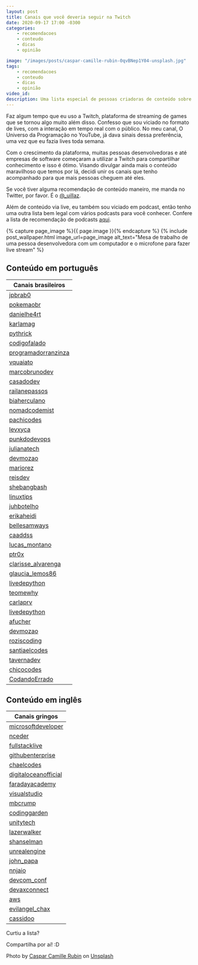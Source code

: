 ```yaml
---
layout: post
title: Canais que você deveria seguir na Twitch
date: 2020-09-17 17:00 -0300
categories:
    - recomendacoes
    - conteudo
    - dicas
    - opinião

image: "/images/posts/caspar-camille-rubin-0qvBNep1Y04-unsplash.jpg"
tags:
    - recomendacoes
    - conteudo
    - dicas
    - opinião
video_id: 
description: Uma lista especial de pessoas criadoras de conteúdo sobre programação na Twitch.tv
---
```


Faz algum tempo que eu uso a Twitch, plataforma de streaming de games que se tornou algo muito além disso. Confesso que sou viciado no formato de lives, com a interação em tempo real com o público. No meu canal, O Universo da Programação no YouTube, já dava sinais dessa preferência, uma vez que eu fazia lives toda semana. 

Com o crescimento da plataforma, muitas pessoas desenvolvedoras e até empresas de software começaram a utilizar a Twitch para compartilhar conhecimento e isso é ótimo. Visando divulgar ainda mais o conteúdo maravilhoso que temos por lá, decidi unir os canais que tenho acompanhado para que mais pessoas cheguem até eles.

Se você tiver alguma recomendação de conteúdo maneiro, me manda no Twitter, por favor. É o [@_uillaz](https://twitter.com/_uillaz).

Além de conteúdo via live, eu também sou viciado em podcast, então tenho uma outra lista bem legal com vários podcasts para você conhecer. Confere a lista de recomendação de podcasts [aqui](/posts/recomendações-de-podcasts-variados-para-programadores-de-todos-os-níveis/).

{% capture page_image %}{{ page.image }}{% endcapture %}
{% include post_wallpaper.html image_url=page_image alt_text="Mesa de trabalho de uma pessoa desenvolvedora com um computador e o microfone para fazer live stream" %}

## Conteúdo em português

| Canais brasileiros | 
| ------ | 
| [jpbrab0](https://www.twitch.tv/jpbrab0) | 
| [pokemaobr](https://www.twitch.tv/pokemaobr) | 
| [danielhe4rt](https://www.twitch.tv/danielhe4rt) | 
| [karlamag](https://www.twitch.tv/karlamag) | 
| [pythrick](https://www.twitch.tv/pythrick) | 
| [codigofalado](https://www.twitch.tv/codigofalado) | 
| [programadorranzinza](https://www.twitch.tv/programadorranzinza) | 
| [vquaiato](https://www.twitch.tv/vquaiato) | 
| [marcobrunodev](https://www.twitch.tv/marcobrunodev) | 
| [casadodev](https://www.twitch.tv/casadodev) | 
| [railanepassos](https://www.twitch.tv/railanepassos) | 
| [biaherculano](https://www.twitch.tv/biaherculano) | 
| [nomadcodemist](https://www.twitch.tv/nomadcodemist) | 
| [pachicodes](https://www.twitch.tv/pachicodes) | 
| [levxyca](https://www.twitch.tv/levxyca) | 
| [punkdodevops](https://www.twitch.tv/punkdodevops) | 
| [julianatech](https://www.twitch.tv/julianatech) | 
| [devmozao](https://www.twitch.tv/devmozao) | 
| [mariorez](https://www.twitch.tv/mariorez) | 
| [reisdev](https://www.twitch.tv/reisdev) | 
| [shebangbash](https://www.twitch.tv/shebangbash) | 
| [linuxtips](https://www.twitch.tv/linuxtips) | 
| [juhbotelho](https://www.twitch.tv/juhbotelho) | 
| [erikaheidi](https://www.twitch.tv/erikaheidi) | 
| [bellesamways](https://www.twitch.tv/bellesamways) | 
| [caaddss](https://www.twitch.tv/caaddss) | 
| [lucas_montano](https://www.twitch.tv/lucas_montano) | 
| [ptr0x](https://www.twitch.tv/ptr0x) | 
| [clarisse_alvarenga](https://www.twitch.tv/clarisse_alvarenga) | 
| [glaucia_lemos86](https://www.twitch.tv/glaucia_lemos86) | 
| [livedepython](https://www.twitch.tv/livedepython) | 
| [teomewhy](https://www.twitch.tv/teomewhy) | 
| [carlaprv](https://www.twitch.tv/carlaprv) | 
| [livedepython](https://www.twitch.tv/livedepython) | 
| [afucher](https://www.twitch.tv/afucher) | 
| [devmozao](https://www.twitch.tv/devmozao) | 
| [roziscoding](https://www.twitch.tv/roziscoding) | 
| [santiaelcodes](https://www.twitch.tv/santiaelcodes) | 
| [tavernadev](https://www.twitch.tv/tavernadev) | 
| [chicocodes](https://www.twitch.tv/chicocodes) | 
| [CodandoErrado](https://www.twitch.tv/CodandoErrado) | 

## Conteúdo em inglês

| Canais gringos | 
| ------ | 
| [microsoftdeveloper](https://www.twitch.tv/microsoftdeveloper) | 
| [nceder](https://www.twitch.tv/nceder) | 
| [fullstacklive](https://www.twitch.tv/fullstacklive) | 
| [githubenterprise](https://www.twitch.tv/githubenterprise) | 
| [chaelcodes](https://www.twitch.tv/chaelcodes) | 
| [digitaloceanofficial](https://www.twitch.tv/digitaloceanofficial) | 
| [faradayacademy](https://www.twitch.tv/faradayacademy) | 
| [visualstudio](https://www.twitch.tv/visualstudio) | 
| [mbcrump](https://www.twitch.tv/mbcrump) | 
| [codinggarden](https://www.twitch.tv/codinggarden) | 
| [unitytech](https://www.twitch.tv/unitytech) | 
| [lazerwalker](https://www.twitch.tv/lazerwalker) | 
| [shanselman](https://www.twitch.tv/shanselman) | 
| [unrealengine](https://www.twitch.tv/unrealengine) | 
| [john_papa](https://www.twitch.tv/john_papa) | 
| [nnjaio](https://www.twitch.tv/nnjaio) | 
| [devcom_conf](https://www.twitch.tv/devcom_conf) | 
| [devaxconnect](https://www.twitch.tv/devaxconnect) | 
| [aws](https://www.twitch.tv/aws) | 
| [evilangel_chax](https://www.twitch.tv/evilangel_chax) | 
| [cassidoo](https://www.twitch.tv/cassidoo) | 

Curtiu a lista?

Compartilha por aí! :D


<span>Photo by <a href="https://unsplash.com/@casparrubin?utm_source=unsplash&amp;utm_medium=referral&amp;utm_content=creditCopyText">Caspar Camille Rubin</a> on <a href="https://unsplash.com/s/photos/twitch?utm_source=unsplash&amp;utm_medium=referral&amp;utm_content=creditCopyText">Unsplash</a></span>
